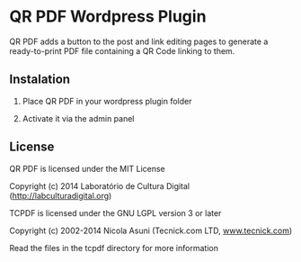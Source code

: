QR PDF Wordpress Plugin
===========================

QR PDF adds a button to the post and link editing pages to generate a
ready-to-print PDF file containing a QR Code linking to them.

Instalation
-----------

1. Place QR PDF in your wordpress plugin folder

2. Activate it via the admin panel

License
---------
QR PDF is licensed under the MIT License

Copyright (c) 2014
Laboratório de Cultura Digital (http://labculturadigital.org)

TCPDF is licensed under the GNU LGPL version 3 or later

Copyright (c) 2002-2014
Nicola Asuni
(Tecnick.com LTD, www.tecnick.com)

Read the files in the tcpdf directory for more information
